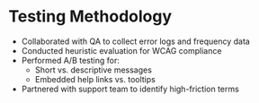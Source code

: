 # Testing Methodology

- Collaborated with QA to collect error logs and frequency data
- Conducted heuristic evaluation for WCAG compliance
- Performed A/B testing for:
  - Short vs. descriptive messages
  - Embedded help links vs. tooltips
- Partnered with support team to identify high-friction terms

